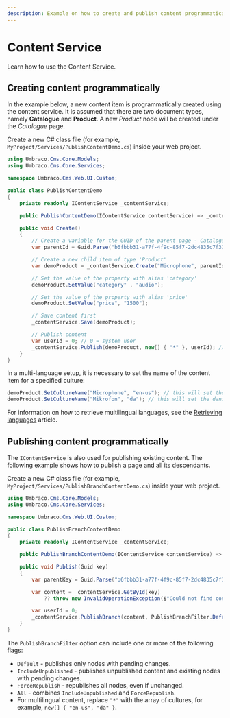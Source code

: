```yaml
---
description: Example on how to create and publish content programmatically using the `IContentService`.
---
```


# Content Service

Learn how to use the Content Service.

## Creating content programmatically

In the example below, a new content item is programmatically created using the content service. It is assumed that there are two document types, namely **Catalogue** and **Product**. A new *Product* node will be created under the *Catalogue* page.

Create a new C# class file (for example, `MyProject/Services/PublishContentDemo.cs`) inside your web project.

```csharp
using Umbraco.Cms.Core.Models;
using Umbraco.Cms.Core.Services;

namespace Umbraco.Cms.Web.UI.Custom;

public class PublishContentDemo
{
    private readonly IContentService _contentService;

    public PublishContentDemo(IContentService contentService) => _contentService = contentService;

    public void Create()
    {
        // Create a variable for the GUID of the parent page - Catalogue, where you want to add a child item.
        var parentId = Guid.Parse("b6fbbb31-a77f-4f9c-85f7-2dc4835c7f31");

        // Create a new child item of type 'Product'
        var demoProduct = _contentService.Create("Microphone", parentId, "product");

        // Set the value of the property with alias 'category'
        demoProduct.SetValue("category" , "audio");

        // Set the value of the property with alias 'price'
        demoProduct.SetValue("price", "1500");

        // Save content first
        _contentService.Save(demoProduct);

        // Publish content
        var userId = 0; // 0 = system user
        _contentService.Publish(demoProduct, new[] { "*" }, userId); // use "*" for invariant content
    }
}
```

In a multi-language setup, it is necessary to set the name of the content item for a specified culture:

```csharp
demoProduct.SetCultureName("Microphone", "en-us"); // this will set the english name
demoProduct.SetCultureName("Mikrofon", "da"); // this will set the danish name
```

For information on how to retrieve multilingual languages, see the [Retrieving languages](localizationservice.md) article.

## Publishing content programmatically

The `IContentService` is also used for publishing existing content. The following example shows how to publish a page and all its descendants.

Create a new C# class file (for example, `MyProject/Services/PublishBranchContentDemo.cs`) inside your web project.

```csharp
using Umbraco.Cms.Core.Models;
using Umbraco.Cms.Core.Services;

namespace Umbraco.Cms.Web.UI.Custom;

public class PublishBranchContentDemo
{
    private readonly IContentService _contentService;

    public PublishBranchContentDemo(IContentService contentService) => _contentService = contentService;

    public void Publish(Guid key)
    {
        var parentKey = Guid.Parse("b6fbbb31-a77f-4f9c-85f7-2dc4835c7f31");

        var content = _contentService.GetById(key)
            ?? throw new InvalidOperationException($"Could not find content with key: {key}.");

        var userId = 0;
        _contentService.PublishBranch(content, PublishBranchFilter.Default, new[] { "*" }, userId);
    }
}
```

The `PublishBranchFilter` option can include one or more of the following flags:

- `Default` - publishes only nodes with pending changes.
- `IncludeUnpublished` - publishes unpublished content and existing nodes with pending changes.
- `ForceRepublish` - republishes all nodes, even if unchanged.
- `All` - combines `IncludeUnpublished` and `ForceRepublish`.
- For multilingual content, replace `"*"` with the array of cultures, for example, `new[] { "en-us", "da" }`.
